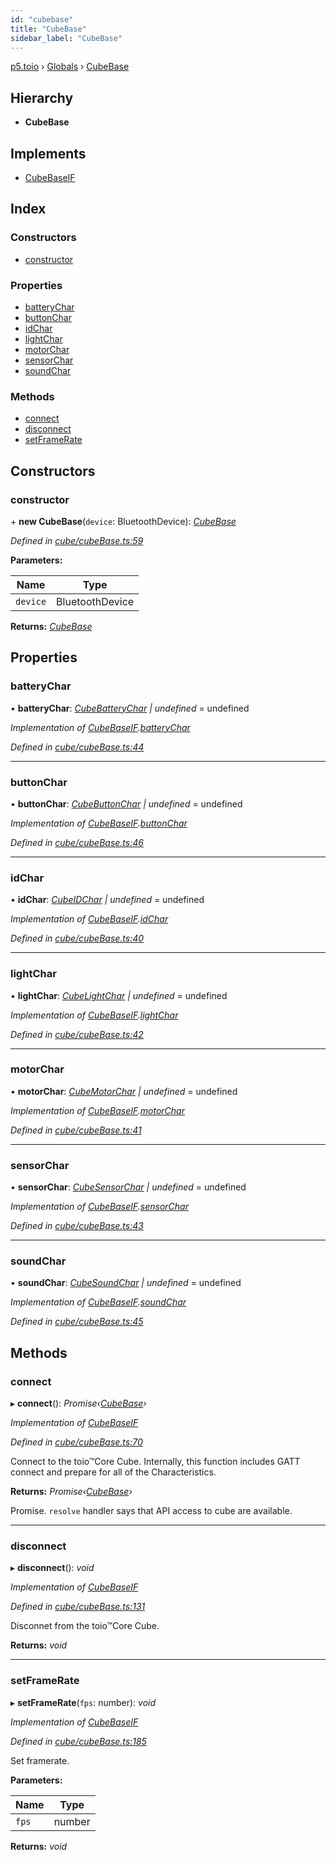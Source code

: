 ```yaml
---
id: "cubebase"
title: "CubeBase"
sidebar_label: "CubeBase"
---
```


[p5.toio](../index.md) › [Globals](../globals.md) › [CubeBase](cubebase.md)

## Hierarchy

* **CubeBase**

## Implements

* [CubeBaseIF](../interfaces/cubebaseif.md)

## Index

### Constructors

* [constructor](cubebase.md#constructor)

### Properties

* [batteryChar](cubebase.md#batterychar)
* [buttonChar](cubebase.md#buttonchar)
* [idChar](cubebase.md#idchar)
* [lightChar](cubebase.md#lightchar)
* [motorChar](cubebase.md#motorchar)
* [sensorChar](cubebase.md#sensorchar)
* [soundChar](cubebase.md#soundchar)

### Methods

* [connect](cubebase.md#connect)
* [disconnect](cubebase.md#disconnect)
* [setFrameRate](cubebase.md#setframerate)

## Constructors

###  constructor

\+ **new CubeBase**(`device`: BluetoothDevice): *[CubeBase](cubebase.md)*

*Defined in [cube/cubeBase.ts:59](https://github.com/tetunori/p5.toio/blob/ef4c5ff/src/cube/cubeBase.ts#L59)*

**Parameters:**

Name | Type |
------ | ------ |
`device` | BluetoothDevice |

**Returns:** *[CubeBase](cubebase.md)*

## Properties

###  batteryChar

• **batteryChar**: *[CubeBatteryChar](cubebatterychar.md) | undefined* = undefined

*Implementation of [CubeBaseIF](../interfaces/cubebaseif.md).[batteryChar](../interfaces/cubebaseif.md#batterychar)*

*Defined in [cube/cubeBase.ts:44](https://github.com/tetunori/p5.toio/blob/ef4c5ff/src/cube/cubeBase.ts#L44)*

___

###  buttonChar

• **buttonChar**: *[CubeButtonChar](cubebuttonchar.md) | undefined* = undefined

*Implementation of [CubeBaseIF](../interfaces/cubebaseif.md).[buttonChar](../interfaces/cubebaseif.md#buttonchar)*

*Defined in [cube/cubeBase.ts:46](https://github.com/tetunori/p5.toio/blob/ef4c5ff/src/cube/cubeBase.ts#L46)*

___

###  idChar

• **idChar**: *[CubeIDChar](cubeidchar.md) | undefined* = undefined

*Implementation of [CubeBaseIF](../interfaces/cubebaseif.md).[idChar](../interfaces/cubebaseif.md#idchar)*

*Defined in [cube/cubeBase.ts:40](https://github.com/tetunori/p5.toio/blob/ef4c5ff/src/cube/cubeBase.ts#L40)*

___

###  lightChar

• **lightChar**: *[CubeLightChar](cubelightchar.md) | undefined* = undefined

*Implementation of [CubeBaseIF](../interfaces/cubebaseif.md).[lightChar](../interfaces/cubebaseif.md#lightchar)*

*Defined in [cube/cubeBase.ts:42](https://github.com/tetunori/p5.toio/blob/ef4c5ff/src/cube/cubeBase.ts#L42)*

___

###  motorChar

• **motorChar**: *[CubeMotorChar](cubemotorchar.md) | undefined* = undefined

*Implementation of [CubeBaseIF](../interfaces/cubebaseif.md).[motorChar](../interfaces/cubebaseif.md#motorchar)*

*Defined in [cube/cubeBase.ts:41](https://github.com/tetunori/p5.toio/blob/ef4c5ff/src/cube/cubeBase.ts#L41)*

___

###  sensorChar

• **sensorChar**: *[CubeSensorChar](cubesensorchar.md) | undefined* = undefined

*Implementation of [CubeBaseIF](../interfaces/cubebaseif.md).[sensorChar](../interfaces/cubebaseif.md#sensorchar)*

*Defined in [cube/cubeBase.ts:43](https://github.com/tetunori/p5.toio/blob/ef4c5ff/src/cube/cubeBase.ts#L43)*

___

###  soundChar

• **soundChar**: *[CubeSoundChar](cubesoundchar.md) | undefined* = undefined

*Implementation of [CubeBaseIF](../interfaces/cubebaseif.md).[soundChar](../interfaces/cubebaseif.md#soundchar)*

*Defined in [cube/cubeBase.ts:45](https://github.com/tetunori/p5.toio/blob/ef4c5ff/src/cube/cubeBase.ts#L45)*

## Methods

###  connect

▸ **connect**(): *Promise‹[CubeBase](cubebase.md)›*

*Implementation of [CubeBaseIF](../interfaces/cubebaseif.md)*

*Defined in [cube/cubeBase.ts:70](https://github.com/tetunori/p5.toio/blob/ef4c5ff/src/cube/cubeBase.ts#L70)*

Connect to the toio™Core Cube. Internally, this function includes GATT connect and prepare for all of the Characteristics.

**Returns:** *Promise‹[CubeBase](cubebase.md)›*

Promise. `resolve` handler says that API access to cube are available.

___

###  disconnect

▸ **disconnect**(): *void*

*Implementation of [CubeBaseIF](../interfaces/cubebaseif.md)*

*Defined in [cube/cubeBase.ts:131](https://github.com/tetunori/p5.toio/blob/ef4c5ff/src/cube/cubeBase.ts#L131)*

Disconnet from the toio™Core Cube.

**Returns:** *void*

___

###  setFrameRate

▸ **setFrameRate**(`fps`: number): *void*

*Implementation of [CubeBaseIF](../interfaces/cubebaseif.md)*

*Defined in [cube/cubeBase.ts:185](https://github.com/tetunori/p5.toio/blob/ef4c5ff/src/cube/cubeBase.ts#L185)*

Set framerate.

**Parameters:**

Name | Type |
------ | ------ |
`fps` | number |

**Returns:** *void*
